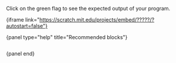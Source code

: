 Click on the green flag to see the expected output of your program.

{iframe link="https://scratch.mit.edu/projects/embed/?????/?autostart=false"}

{panel type="help" title="Recommended blocks"}

```scratch:split:random

```

{panel end}
